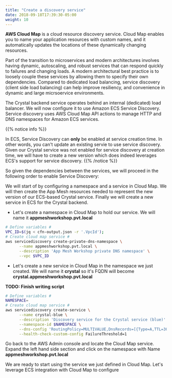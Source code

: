 ```yaml
---
title: "Create a discovery service"
date: 2018-09-18T17:39:30-05:00
weight: 10
---
```


**AWS Cloud Map** is a cloud resource discovery service. Cloud Map enables you to name your application resources with custom names, and it automatically updates the locations of these dynamically changing resources.

Part of the transition to microservices and modern architectures involves having dynamic, autoscaling, and robust services that can respond quickly to failures and changing loads. A modern architectural best practice is to loosely couple these services by allowing them to specify their own dependencies. Compared to dedicated load balancing, service discovery (client side load balancing) can help improve resiliency, and convenience in dynamic and large micrsoervice environments.

The Crystal backend service operates behind an internal (dedicated) load balancer. We will now configure it to use Amazon ECS Service Discovery. Service discovery uses AWS Cloud Map API actions to manage HTTP and DNS namespaces for Amazon ECS services.

{{% notice info %}}

In ECS, Service Discovery can **only** be enabled at service creation time. In other words, you can't update an existing servie to use service discovery. Given our Crystal service was not enabled for service discovery at creation time, we will have to create a new version which does indeed leverages ECS's support for service discovery.
{{% /notice  %}}

So given the dependencies between the services, we will proceed in the following order to enable Service Discovery:

We will start of by configuring a namespace and a service in Cloud Map. 
We will then create the App Mesh resources needed to represent the new version of our ECS-based Crystal service. 
Finally we will create a new service in ECS for the Crystal backend.

* Let's create a namespace in Cloud Map to hold our service. We will name it **appmeshworkshop.pvt.local**  

```bash
# Define variables #
VPC_ID=$(jq < cfn-output.json -r '.VpcId');
# Create cloud map service #
aws servicediscovery create-private-dns-namespace \
      --name appmeshworkshop.pvt.local \
      --description 'App Mesh Workshop private DNS namespace' \
      --vpc $VPC_ID
```

* Let's create a new service in Cloud Map in the namespace we just created. We will name it **crystal** so it's FQDN will become **crystal.appmeshworkshop.pvt.local**

**TODO: Finish writing script**
```bash
# Define variables #
NAMESPACE=
# Create cloud map service #
aws servicediscovery create-service \
      --name crystal-blue \
      --description 'Discovery service for the Crystal service (blue)' \
      --namespace-id $NAMESPACE \
      --dns-config 'RoutingPolicy=MULTIVALUE,DnsRecords=[{Type=A,TTL=300}]' \
      --health-check-custom-config FailureThreshold=1
```

Go back to the AWS Admin console and locate the Cloud Map service. Expand the left hand side section and click on the namespace with Name  **appmeshworkshop.pvt.local**

We are ready to start using the service we just defined in Cloud Map. Let's leverage ECS integration with Cloud Map to configure
